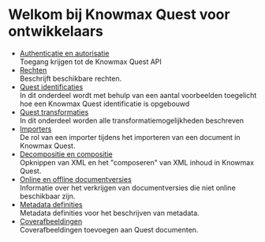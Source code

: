 # Welkom bij Knowmax Quest voor ontwikkelaars

- [Authenticatie en autorisatie](/concepts/authentication) <br/>
  Toegang krijgen tot de Knowmax Quest API
- [Rechten](/concepts/rights)<br/>
  Beschrijft beschikbare rechten.
- [Quest identificaties](/concepts/quest-id) <br/>
  In dit onderdeel wordt met behulp van een aantal voorbeelden toegelicht hoe een Knowmax Quest identificatie is opgebouwd
- [Quest transformaties](/concepts/quest-trans) <br/>
  In dit onderdeel worden alle transformatiemogelijkheden beschreven
- [Importers](/concepts/importers) <br/>
  De rol van een importer tijdens het importeren van een document in Knowmax Quest.
- [Decompositie en compositie](/concepts/composition) <br/>
  Opknippen van XML en het "composeren" van XML inhoud in Knowmax Quest.
- [Online en offline documentversies](/concepts/online-offline-docs) <br/>
  Informatie over het verkrijgen van documentversies die niet online beschikbaar zijn.
- [Metadata definities](/concepts/metadata) <br/>
  Metadata definities voor het beschrijven van metadata.
- [Coverafbeeldingen](/concepts/cover-images) <br/>
  Coverafbeeldingen toevoegen aan Quest documenten.